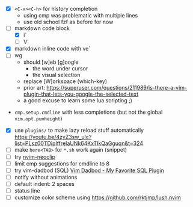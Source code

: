 - [x] `<C-x><C-h>` for history completion
	- using cmp was problematic with multiple lines
	- use old school fzf as before for now
- [ ] markdown code block
	- [x] i`<Tab>
	- [ ] V`
- [x] markdown inline code with ve`
- [ ] <leader>wg
	- should [w]eb [g]oogle
		- the word under cursor
		- the visual selection
	- replace [W]orkspace (which-key)
	- prior art: https://superuser.com/questions/211989/is-there-a-vim-plugin-that-lets-you-google-the-selected-text
	- a good excuse to learn some lua scripting ;)
- `cmp.setup.cmdline` with less completions (but not the global `vim.opt.pumheight`)
- [x] use `plugins/` to make lazy reload stuff automatically
	  https://youtu.be/4zyZ3sw_ulc?list=PLsz00TDipIffreIaUNk64KxTIkQaGguqn&t=324
- [ ] make `here<TAB>` for `*.sh` work again (snippet)
- [ ] try [nvim-neoclip](https://github.com/AckslD/nvim-neoclip.lua)
- [ ] limit cmp suggestions for cmdline to 8
- [ ] try vim-dadbod (SQL)
	  [Vim Dadbod - My Favorite SQL Plugin](https://www.youtube.com/watch?v=ALGBuFLzDSA)
- [ ] notify without animations
- [ ] default indent: 2 spaces
- [ ] status line
- [ ] customize color scheme using https://github.com/rktjmp/lush.nvim
